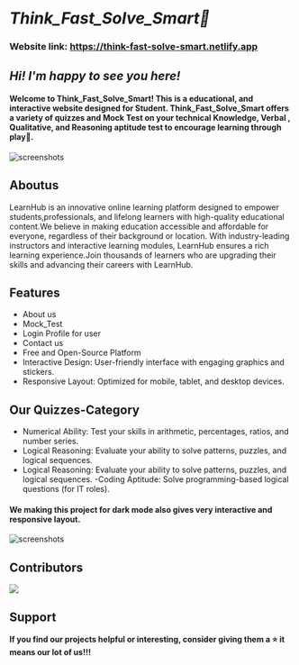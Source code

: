 # ***Think_Fast_Solve_Smart🌟***
### Website link: https://think-fast-solve-smart.netlify.app

## ***Hi! I'm happy to see you here!***
#### Welcome to Think_Fast_Solve_Smart! This is a educational, and interactive website designed for Student. Think_Fast_Solve_Smart offers a variety of quizzes and Mock Test on your technical Knowledge, Verbal , Qualitative, and Reasoning aptitude test to encourage learning through play🚀.

![screenshots](./images/homepage/light-theme.png)

## Aboutus

LearnHub is an innovative online learning platform designed to empower students,professionals, and lifelong learners with high-quality educational content.We believe in making education accessible and affordable for everyone, regardless of their background or location.
With industry-leading instructors and interactive learning modules, LearnHub ensures a rich learning experience.Join thousands of learners who are upgrading their skills and advancing their careers with LearnHub.

## Features

- About us
- Mock_Test
- Login Profile for user
- Contact us
- Free and Open-Source Platform
- Interactive Design: User-friendly interface with engaging graphics and stickers.
- Responsive Layout: Optimized for mobile, tablet, and desktop devices.

## Our Quizzes-Category
- Numerical Ability: Test your skills in arithmetic, percentages, ratios, and number series.
- Logical Reasoning: Evaluate your ability to solve patterns, puzzles, and logical sequences.
- Logical Reasoning: Evaluate your ability to solve patterns, puzzles, and logical sequences.
-Coding Aptitude: Solve programming-based logical questions (for IT roles).

#### We making this project for dark mode also gives very interactive and responsive layout. ####

![screenshots](./images/homepage/dark-theme.png)

## Contributors

 <a href="https://github.com/ganeshgore1811/icp-10-javascript-project-3-Think_Fast_Solve_Smart/graphs/contributors">
  <img src="https://contrib.rocks/image?repo=Rutuja20Sanap/icp-8.0-html-css-js-group-project-3" />
</a>

## Support

**If you find our projects helpful or interesting, consider giving them a ⭐ it means our lot of us!!!**